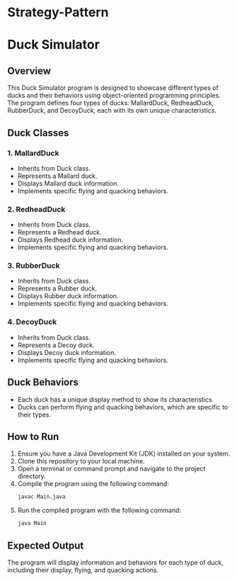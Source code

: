 # Strategy-Pattern

# Duck Simulator

## Overview
This Duck Simulator program is designed to showcase different types of ducks and their behaviors using object-oriented programming principles. The program defines four types of ducks: MallardDuck, RedheadDuck, RubberDuck, and DecoyDuck, each with its own unique characteristics.

## Duck Classes
### 1. MallardDuck
- Inherits from Duck class.
- Represents a Mallard duck.
- Displays Mallard duck information.
- Implements specific flying and quacking behaviors.

### 2. RedheadDuck
- Inherits from Duck class.
- Represents a Redhead duck.
- Displays Redhead duck information.
- Implements specific flying and quacking behaviors.

### 3. RubberDuck
- Inherits from Duck class.
- Represents a Rubber duck.
- Displays Rubber duck information.
- Implements specific flying and quacking behaviors.

### 4. DecoyDuck
- Inherits from Duck class.
- Represents a Decoy duck.
- Displays Decoy duck information.
- Implements specific flying and quacking behaviors.

## Duck Behaviors
- Each duck has a unique display method to show its characteristics.
- Ducks can perform flying and quacking behaviors, which are specific to their types.

## How to Run
1. Ensure you have a Java Development Kit (JDK) installed on your system.
2. Clone this repository to your local machine.
3. Open a terminal or command prompt and navigate to the project directory.
4. Compile the program using the following command:
    ```bash
    javac Main.java
    ```
5. Run the compiled program with the following command:
    ```bash
    java Main
    ```

## Expected Output
The program will display information and behaviors for each type of duck, including their display, flying, and quacking actions.

